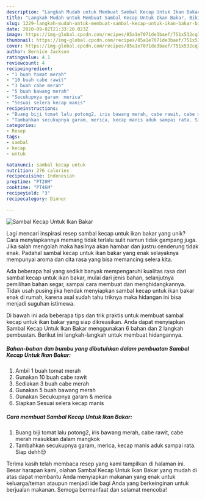 ```yaml
---
description: "Langkah Mudah untuk Membuat Sambal Kecap Untuk Ikan Bakar, Bikin Ngiler"
title: "Langkah Mudah untuk Membuat Sambal Kecap Untuk Ikan Bakar, Bikin Ngiler"
slug: 1229-langkah-mudah-untuk-membuat-sambal-kecap-untuk-ikan-bakar-bikin-ngiler
date: 2020-09-02T21:33:20.023Z
image: https://img-global.cpcdn.com/recipes/85a1e7071de3baef/751x532cq70/sambal-kecap-untuk-ikan-bakar-foto-resep-utama.jpg
thumbnail: https://img-global.cpcdn.com/recipes/85a1e7071de3baef/751x532cq70/sambal-kecap-untuk-ikan-bakar-foto-resep-utama.jpg
cover: https://img-global.cpcdn.com/recipes/85a1e7071de3baef/751x532cq70/sambal-kecap-untuk-ikan-bakar-foto-resep-utama.jpg
author: Bernice Jackson
ratingvalue: 4.1
reviewcount: 4
recipeingredient:
- "1 buah tomat merah"
- "10 buah cabe rawit"
- "3 buah cabe merah"
- "5 buah bawang merah"
- "Secukupnya garam  merica"
- "Sesuai selera kecap manis"
recipeinstructions:
- "Buang biji tomat lalu potong2, iris bawang merah, cabe rawit, cabe merah masukkan dalam mangkok"
- "Tambahkan secukupnya garam, merica, kecap manis aduk sampai rata. Siap dehh😍"
categories:
- Resep
tags:
- sambal
- kecap
- untuk

katakunci: sambal kecap untuk 
nutrition: 276 calories
recipecuisine: Indonesian
preptime: "PT20M"
cooktime: "PT46M"
recipeyield: "3"
recipecategory: Dinner

---
```



![Sambal Kecap Untuk Ikan Bakar](https://img-global.cpcdn.com/recipes/85a1e7071de3baef/751x532cq70/sambal-kecap-untuk-ikan-bakar-foto-resep-utama.jpg)

Lagi mencari inspirasi resep sambal kecap untuk ikan bakar yang unik? Cara menyiapkannya memang tidak terlalu sulit namun tidak gampang juga. Jika salah mengolah maka hasilnya akan hambar dan justru cenderung tidak enak. Padahal sambal kecap untuk ikan bakar yang enak selayaknya mempunyai aroma dan cita rasa yang bisa memancing selera kita.

Ada beberapa hal yang sedikit banyak mempengaruhi kualitas rasa dari sambal kecap untuk ikan bakar, mulai dari jenis bahan, selanjutnya pemilihan bahan segar, sampai cara membuat dan menghidangkannya. Tidak usah pusing jika hendak menyiapkan sambal kecap untuk ikan bakar enak di rumah, karena asal sudah tahu triknya maka hidangan ini bisa menjadi suguhan istimewa.




Di bawah ini ada beberapa tips dan trik praktis untuk membuat sambal kecap untuk ikan bakar yang siap dikreasikan. Anda dapat menyiapkan Sambal Kecap Untuk Ikan Bakar menggunakan 6 bahan dan 2 langkah pembuatan. Berikut ini langkah-langkah untuk membuat hidangannya.

<!--inarticleads1-->

##### Bahan-bahan dan bumbu yang dibutuhkan dalam pembuatan Sambal Kecap Untuk Ikan Bakar:

1. Ambil 1 buah tomat merah
1. Gunakan 10 buah cabe rawit
1. Sediakan 3 buah cabe merah
1. Gunakan 5 buah bawang merah
1. Gunakan Secukupnya garam &amp; merica
1. Siapkan Sesuai selera kecap manis




<!--inarticleads2-->

##### Cara membuat Sambal Kecap Untuk Ikan Bakar:

1. Buang biji tomat lalu potong2, iris bawang merah, cabe rawit, cabe merah masukkan dalam mangkok
1. Tambahkan secukupnya garam, merica, kecap manis aduk sampai rata. Siap dehh😍




Terima kasih telah membaca resep yang kami tampilkan di halaman ini. Besar harapan kami, olahan Sambal Kecap Untuk Ikan Bakar yang mudah di atas dapat membantu Anda menyiapkan makanan yang enak untuk keluarga/teman ataupun menjadi ide bagi Anda yang berkeinginan untuk berjualan makanan. Semoga bermanfaat dan selamat mencoba!
